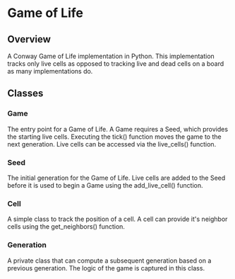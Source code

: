 # Game of Life

## Overview

A Conway Game of Life implementation in Python. This implementation tracks only live cells as opposed to tracking live and dead cells on a board as many implementations do. 

## Classes

### Game

The entry point for a Game of Life. A Game requires a Seed, which provides the starting live cells.
Executing the tick() function moves the game to the next generation. Live cells can be accessed via the live_cells() function. 

### Seed

The initial generation for the Game of Life. Live cells are added to the Seed before it is used to begin a Game using the add_live_cell() function.

### Cell

A simple class to track the position of a cell. A cell can provide it's neighbor cells using the get_neighbors() function.

### Generation

A private class that can compute a subsequent generation based on a previous generation. The logic of the game is captured in this class.

